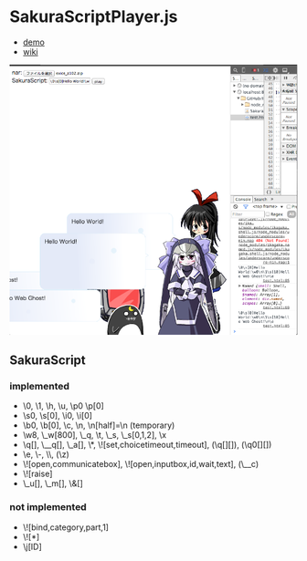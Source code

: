 # SakuraScriptPlayer.js

+ [demo](https://ikagaka.github.io/SakuraScriptPlayer/demo/)
+ [wiki](https://github.com/Ikagaka/SakuraScriptPlayer.js/wiki)

![screenshot](https://raw.githubusercontent.com/Ikagaka/SakuraScriptPlayer.js/master/screenshot.png )

## SakuraScript

### implemented

+ \\0, \\1, \\h, \\u, \\p0 \\p[0]
+ \\s0, \\s[0], \\i0, \\i[0]
+ \\b0, \\b[0], \\c, \\n, \\n[half]=\\n (temporary)
+ \\w8, \\_w[800], \\_q, \\t, \\_s, \\_s[0,1,2], \\x
+ \\q[], \\__q[], \\_a[], \\*, \\![set,choicetimeout,timeout], (\q[][]), (\q0[][])
+ \\e, \\-, \\\\, (\\z)
+ \\![open,communicatebox], \\![open,inputbox,id,wait,text], (\\__c)
+ \\![raise]
+ \\_u[], \\_m[], \\&[]

### not implemented

+ \\![bind,category,part,1]
+ \\![*]
+ \\j[ID]
